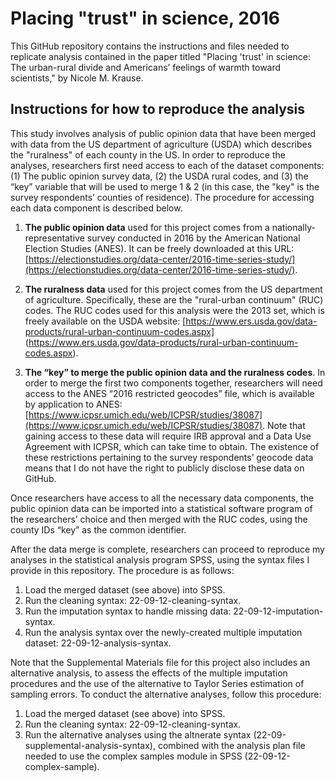 # Placing "trust" in science, 2016
This GitHub repository contains the instructions and files needed to replicate analysis contained in the paper titled "Placing 'trust' in science: The urban-rural divide and Americans’ feelings of warmth toward scientists," by Nicole M. Krause.

## Instructions for how to reproduce the analysis

This study involves analysis of public opinion data that have been merged with data from the US department of agriculture (USDA) which describes the "ruralness" of each county in the US. In order to reproduce the analyses, researchers first need access to each of the dataset components: (1) The public opinion survey data, (2) the USDA rural codes, and (3) the “key” variable that will be used to merge 1 & 2 (in this case, the "key" is the survey respondents’ counties of residence). The procedure for accessing each data component is described below.

1. **The public opinion data** used for this project comes from a nationally-representative survey conducted in 2016 by the American National Election Studies (ANES). It can be freely downloaded at this URL: [https://electionstudies.org/data-center/2016-time-series-study/](https://electionstudies.org/data-center/2016-time-series-study/). 

2. **The ruralness data** used for this project comes from the US department of agriculture. Specifically, these are the "rural-urban continuum" (RUC) codes. The RUC codes used for this analysis were the 2013 set, which is freely available on the USDA website: [https://www.ers.usda.gov/data-products/rural-urban-continuum-codes.aspx] (https://www.ers.usda.gov/data-products/rural-urban-continuum-codes.aspx).

3. **The “key” to merge the public opinion data and the ruralness codes**. In order to merge the first two components together, researchers will need access to the ANES “2016 restricted geocodes” file, which is available by application to ANES: [https://www.icpsr.umich.edu/web/ICPSR/studies/38087](https://www.icpsr.umich.edu/web/ICPSR/studies/38087). Note that gaining access to these data will require IRB approval and a Data Use Agreement with ICPSR, which can take time to obtain. The existence of these restrictions pertaining to the survey respondents’ geocode data means that I do not have the right to publicly disclose these data on GitHub.

Once researchers have access to all the necessary data components, the public opinion data can be imported into a statistical software program of the researchers’ choice and then merged with the RUC codes, using the county IDs “key” as the common identifier. 

After the data merge is complete, researchers can proceed to reproduce my analyses in the statistical analysis program SPSS, using the syntax files I provide in this repository.  The procedure is as follows:

1. Load the merged dataset (see above) into SPSS.
2. Run the cleaning syntax: 22-09-12-cleaning-syntax.
3. Run the imputation syntax to handle missing data: 22-09-12-imputation-syntax.
4. Run the analysis syntax over the newly-created multiple imputation dataset: 22-09-12-analysis-syntax.

Note that the Supplemental Materials file for this project also includes an alternative analysis, to assess the effects of the multiple imputation procedures and the use of the alternative to Taylor Series estimation of sampling errors. To conduct the alternative analyses, follow this procedure:

1. Load the merged dataset (see above) into SPSS.
2. Run the cleaning syntax: 22-09-12-cleaning-syntax.
3. Run the alternative analyses using the altnerate syntax (22-09-supplemental-analysis-syntax), combined with the analysis plan file needed to use the complex samples module in SPSS (22-09-12-complex-sample). 

